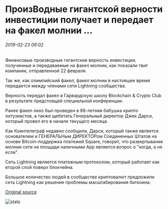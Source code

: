 # ПроизВодные гигантской верности инвестиции получает и передает на факел молнии ...

###### 2019-02-23 09:02

Финансовые производные гигантские верность инвестиции, полученные и передаваемые на факел молнии, как показали твит компании, отправленной 22 февраля.

Так же, как олимпийский факел, факел молнии в настоящее время передается между членами сети Lightning сообщества.

Верность передал факел в Гарвардскую школу Blockchain & Crypto Club в результате предстоящей специальной конференции.

Ранее факел лихо был проведен в 88-летняя бабушка крипто энтузиастов, а также щебетать Генеральный директор Джек Дарси, который провел его в начале текущего месяца.

Как Коинтелеграф недавно сообщили, Дарси, который также является основателем и ГЕНЕРАЛЬНым ДИРЕКТОРом Соединенных Штатов на основе Bitcoin-поддержка платежей Square, говорит, что развертывание молнии сети на площади наличными App является вопрос о "когда, а не если".

Сеть Lightning является платежным протоколом, который работает как второй слой поверх блокчейна.

Большое количество людей в сообществе криптовалют предложили сеть Lightning как решение проблемы масштабирования биткоина.

[Original source](https://cointelegraph.com/news/derivatives-giant-fidelity-investments-receives-and-passes-on-the-lightning-torch)

![stats](https://c.statcounter.com/11760860/0/a89fa40b/1/ "stats")